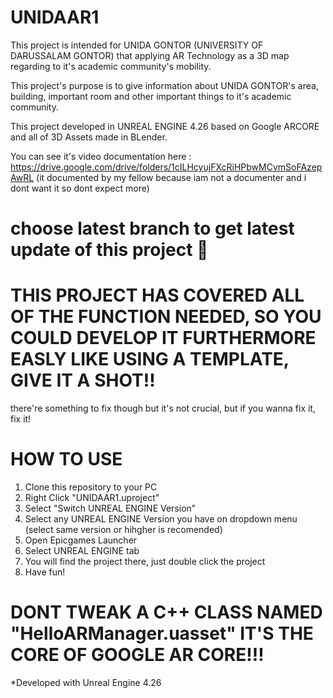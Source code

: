 # UNIDAAR1

This project is intended for UNIDA GONTOR (UNIVERSITY OF DARUSSALAM GONTOR) that applying AR Technology as a 3D map regarding to it's academic community's mobility.

This project's purpose is to give information about UNIDA GONTOR's area, building, important room and other important things to it's academic community.

This project developed in UNREAL ENGINE 4.26 based on Google ARCORE and all of 3D Assets made in BLender.

You can see it's video documentation here : https://drive.google.com/drive/folders/1cILHcyujFXcRiHPbwMCvmSoFAzepAwRL  (it documented by my fellow because iam not a documenter and i dont want it so dont expect more)

# choose latest branch to get latest update of this project 🙂
# THIS PROJECT HAS COVERED ALL OF THE FUNCTION NEEDED, SO YOU COULD DEVELOP IT FURTHERMORE EASLY LIKE USING A TEMPLATE, GIVE IT A SHOT!!
there're something to fix though but it's not crucial, but if you wanna fix it, fix it!

# HOW TO USE
  1. Clone this repository to your PC
  2. Right Click "UNIDAAR1.uproject"
  3. Select "Switch UNREAL ENGINE Version"
  4. Select any UNREAL ENGINE Version you have on dropdown menu (select same version or hihgher is recomended)
  5. Open Epicgames Launcher
  6. Select UNREAL ENGINE tab
  7. You will find the project there, just double click the project
  8. Have fun!
# DONT TWEAK A C++ CLASS NAMED "HelloARManager.uasset" IT'S THE CORE OF GOOGLE AR CORE!!!
*Developed with Unreal Engine 4.26

